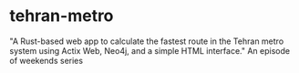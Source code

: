 # tehran-metro
"A Rust-based web app to calculate the fastest route in the Tehran metro system using Actix Web, Neo4j, and a simple HTML interface."  An episode of  weekends series
